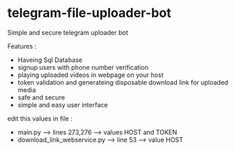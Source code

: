 # telegram-file-uploader-bot

Simple and secure telegram uploader bot 

Features : 
- Haveing Sql Database
- signup users with phone number verification
- playing uploaded videos in webpage on your host
- token validation and generateing disposable download link for uploaded media 
- safe and secure
- simple and easy user interface

edit this values in file : 
- main.py --> lines 273,276 --> values HOST and TOKEN
- download_link_webservice.py --> line 53 --> value HOST
